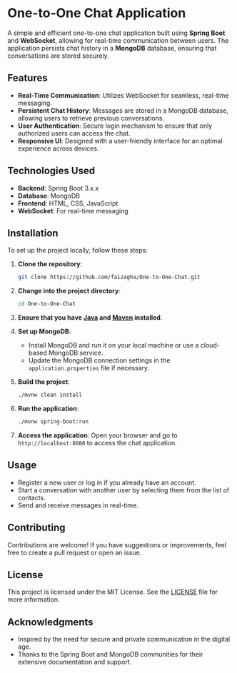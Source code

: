 # One-to-One Chat Application

A simple and efficient one-to-one chat application built using **Spring Boot** and **WebSocket**, allowing for real-time communication between users. The application persists chat history in a **MongoDB** database, ensuring that conversations are stored securely.

## Features

- **Real-Time Communication**: Utilizes WebSocket for seamless, real-time messaging.
- **Persistent Chat History**: Messages are stored in a MongoDB database, allowing users to retrieve previous conversations.
- **User Authentication**: Secure login mechanism to ensure that only authorized users can access the chat.
- **Responsive UI**: Designed with a user-friendly interface for an optimal experience across devices.

## Technologies Used

- **Backend**: Spring Boot 3.x.x
- **Database**: MongoDB
- **Frontend**: HTML, CSS, JavaScript
- **WebSocket**: For real-time messaging

## Installation

To set up the project locally, follow these steps:

1. **Clone the repository**:
   ```bash
   git clone https://github.com/faizagha/One-to-One-Chat.git
   ```

2. **Change into the project directory**:
   ```bash
   cd One-to-One-Chat
   ```

3. **Ensure that you have [Java](https://www.oracle.com/java/technologies/javase-jdk11-downloads.html) and [Maven](https://maven.apache.org/download.cgi) installed**.

4. **Set up MongoDB**:
   - Install MongoDB and run it on your local machine or use a cloud-based MongoDB service.
   - Update the MongoDB connection settings in the `application.properties` file if necessary.

5. **Build the project**:
   ```bash
   ./mvnw clean install
   ```

6. **Run the application**:
   ```bash
   ./mvnw spring-boot:run
   ```

7. **Access the application**: Open your browser and go to `http://localhost:8080` to access the chat application.

## Usage

- Register a new user or log in if you already have an account.
- Start a conversation with another user by selecting them from the list of contacts.
- Send and receive messages in real-time.

## Contributing

Contributions are welcome! If you have suggestions or improvements, feel free to create a pull request or open an issue.

## License

This project is licensed under the MIT License. See the [LICENSE](LICENSE) file for more information.

## Acknowledgments

- Inspired by the need for secure and private communication in the digital age.
- Thanks to the Spring Boot and MongoDB communities for their extensive documentation and support.

